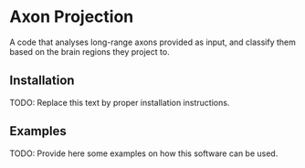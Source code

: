 # Axon Projection

A code that analyses long-range axons provided as input, and classify them based on the brain regions they project to.


## Installation

TODO: Replace this text by proper installation instructions.


## Examples

TODO: Provide here some examples on how this software can be used.
